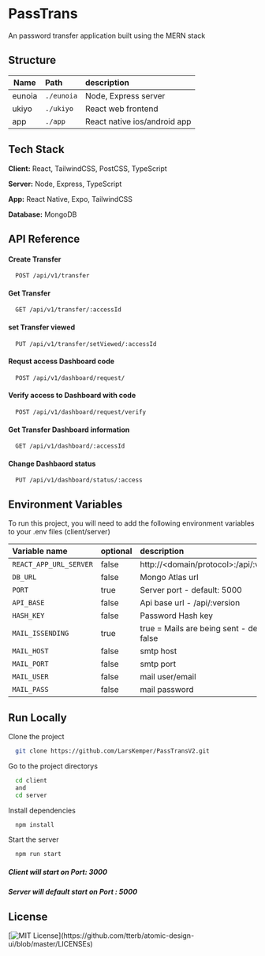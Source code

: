 # PassTrans

An password transfer application built using the MERN stack

## Structure

| Name  | Path       | description                  |
| ------| :--------- |:---------------------------- |
| eunoia| `./eunoia` | Node, Express server         |
| ukiyo | `./ukiyo`  | React web frontend           |
| app   | `./app`    | React native ios/android app |

## Tech Stack

**Client:** React, TailwindCSS, PostCSS, TypeScript

**Server:** Node, Express, TypeScript

**App:** React Native, Expo, TailwindCSS

**Database:** MongoDB

## API Reference

#### Create Transfer

```http
  POST /api/v1/transfer
```

#### Get Transfer

```http
  GET /api/v1/transfer/:accessId
```

#### set Transfer viewed

```http
  PUT /api/v1/transfer/setViewed/:accessId
```

#### Requst access Dashboard code

```http
  POST /api/v1/dashboard/request/
```

#### Verify access to Dashboard with code

```http
  POST /api/v1/dashboard/request/verify
```

#### Get Transfer Dashboard information

```http
  GET /api/v1/dashboard/:accessId
```

#### Change Dashbaord status

```http
  PUT /api/v1/dashboard/status/:access
```

## Environment Variables

To run this project, you will need to add the following environment variables to your .env files (client/server)

| Variable name          | optional | description                                  | Directory |
| :--------------------- | :------- | :------------------------------------------- | :-------- |
| `REACT_APP_URL_SERVER` | false    | http://<domain/protocol>:<port>/api/:version | client    |
| `DB_URL`               | false    | Mongo Atlas url                              | server    |
| `PORT`                 | true     | Server port - default: 5000                  | server    |
| `API_BASE`             | false    | Api base url - /api/:version                 | server    |
| `HASH_KEY`             | false    | Password Hash key                            | server    |
| `MAIL_ISSENDING`       | true     | true = Mails are being sent - default: false | server    |
| `MAIL_HOST`            | false    | smtp host                                    | server    |
| `MAIL_PORT`            | false    | smtp port                                    | server    |
| `MAIL_USER`            | false    | mail user/email                              | server    |
| `MAIL_PASS`            | false    | mail password                                | server    |

## Run Locally

Clone the project

```bash
  git clone https://github.com/LarsKemper/PassTransV2.git
```

Go to the project directorys

```bash
  cd client
  and
  cd server
```

Install dependencies

```bash
  npm install
```

Start the server

```bash
  npm run start
```

##### Client will start on Port: 3000

##### Server will default start on Port : 5000

## License

[![MIT License](https://img.shields.io/apm/l/atomic-design-ui.svg?)](https://github.com/tterb/atomic-design-ui/blob/master/LICENSEs)

